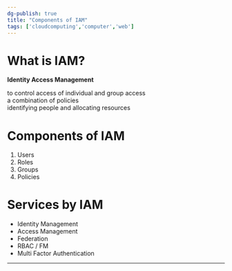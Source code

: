```yaml
---  
dg-publish: true  
title: "Components of IAM"  
tags: ['cloudcomputing','computer','web']  
---  
```

  
# What is IAM?  
**Identity Access Management**   
  
to control access of individual and group access   
a combination of policies   
identifying people and allocating resources  
  
# Components of IAM   
1. Users  
2. Roles  
3. Groups   
4. Policies  
  
# Services by IAM  
- Identity Management  
- Access Management   
- Federation   
- RBAC / FM  
- Multi Factor Authentication  
  
  
  
---  
